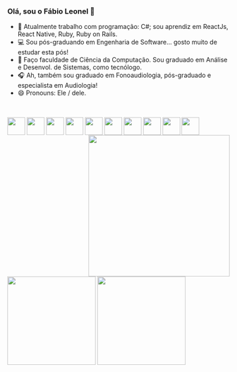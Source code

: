 ### Olá, sou o Fábio Leonel 👋

- 🔭 Atualmente trabalho com programação: C#; sou aprendiz em ReactJs, React Native, Ruby, Ruby on Rails.
- 💻 Sou pós-graduando em Engenharia de Software... gosto muito de estudar esta pós!
- 🌱 Faço faculdade de Ciência da Computação. Sou graduado em Análise e Desenvol. de Sistemas, como tecnólogo.
- 🎧 Ah, também sou graduado em Fonoaudiologia, pós-graduado e especialista em Audiologia!
- 😄 Pronouns: Ele / dele.
##
<div style=“display: inline_block”><br>
	<img heigth="30" width="40" align="center" src="https://cdn.jsdelivr.net/gh/devicons/devicon/icons/csharp/csharp-original.svg" />
  <img heigth="30" width="40" align="center" src="https://cdn.jsdelivr.net/gh/devicons/devicon/icons/react/react-original-wordmark.svg" />
  <img heigth="30" width="40" align="center" src="https://cdn.jsdelivr.net/gh/devicons/devicon/icons/ruby/ruby-original-wordmark.svg" />
  <img heigth="30" width="40" align="center" src="https://cdn.jsdelivr.net/gh/devicons/devicon/icons/mysql/mysql-original-wordmark.svg" />
  <img heigth="30" width="40" align="center" src="https://cdn.jsdelivr.net/gh/devicons/devicon/icons/microsoftsqlserver/microsoftsqlserver-plain-wordmark.svg" />
  <img heigth="30" width="40" align="center" src="https://cdn.jsdelivr.net/gh/devicons/devicon/icons/postgresql/postgresql-original-wordmark.svg" />
  <img heigth="30" width="40" align="center" src="https://cdn.jsdelivr.net/gh/devicons/devicon/icons/visualstudio/visualstudio-plain.svg" />
  <img heigth="30" width="40" align="center" src="https://cdn.jsdelivr.net/gh/devicons/devicon/icons/vscode/vscode-original-wordmark.svg" />
  <img heigth="30" width="40" align="center" src="https://cdn.jsdelivr.net/gh/devicons/devicon/icons/unity/unity-original-wordmark.svg" />
  <img heigth="30" width="40" align="center" src="https://cdn.jsdelivr.net/gh/devicons/devicon/icons/arduino/arduino-original-wordmark.svg" />
  <img heigth="240" width="320" align="right" src="https://pa1.narvii.com/7223/3a44fbeab614908651c048ecad792e6b7f715797r1-712-350_hq.gif" />
</div>
<div style=“display: inline_block”><br>
  <img heigth="50" width="200" align="center" src="https://img.shields.io/badge/Xamarin-3498DB?style=for-the-badge&logo=xamarin&logoColor=white" />
  <img heigth="100" width="200" align="center" src="https://img.shields.io/badge/React_Native-20232A?style=for-the-badge&logo=react&logoColor=61DAFB" />
</div>
